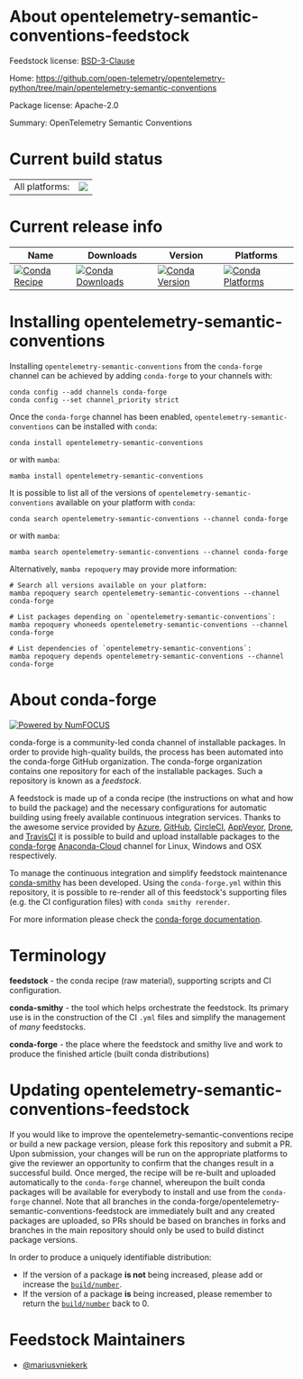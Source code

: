 About opentelemetry-semantic-conventions-feedstock
==================================================

Feedstock license: [BSD-3-Clause](https://github.com/conda-forge/opentelemetry-semantic-conventions-feedstock/blob/main/LICENSE.txt)

Home: https://github.com/open-telemetry/opentelemetry-python/tree/main/opentelemetry-semantic-conventions

Package license: Apache-2.0

Summary: OpenTelemetry Semantic Conventions

Current build status
====================


<table><tr><td>All platforms:</td>
    <td>
      <a href="https://dev.azure.com/conda-forge/feedstock-builds/_build/latest?definitionId=12772&branchName=main">
        <img src="https://dev.azure.com/conda-forge/feedstock-builds/_apis/build/status/opentelemetry-semantic-conventions-feedstock?branchName=main">
      </a>
    </td>
  </tr>
</table>

Current release info
====================

| Name | Downloads | Version | Platforms |
| --- | --- | --- | --- |
| [![Conda Recipe](https://img.shields.io/badge/recipe-opentelemetry--semantic--conventions-green.svg)](https://anaconda.org/conda-forge/opentelemetry-semantic-conventions) | [![Conda Downloads](https://img.shields.io/conda/dn/conda-forge/opentelemetry-semantic-conventions.svg)](https://anaconda.org/conda-forge/opentelemetry-semantic-conventions) | [![Conda Version](https://img.shields.io/conda/vn/conda-forge/opentelemetry-semantic-conventions.svg)](https://anaconda.org/conda-forge/opentelemetry-semantic-conventions) | [![Conda Platforms](https://img.shields.io/conda/pn/conda-forge/opentelemetry-semantic-conventions.svg)](https://anaconda.org/conda-forge/opentelemetry-semantic-conventions) |

Installing opentelemetry-semantic-conventions
=============================================

Installing `opentelemetry-semantic-conventions` from the `conda-forge` channel can be achieved by adding `conda-forge` to your channels with:

```
conda config --add channels conda-forge
conda config --set channel_priority strict
```

Once the `conda-forge` channel has been enabled, `opentelemetry-semantic-conventions` can be installed with `conda`:

```
conda install opentelemetry-semantic-conventions
```

or with `mamba`:

```
mamba install opentelemetry-semantic-conventions
```

It is possible to list all of the versions of `opentelemetry-semantic-conventions` available on your platform with `conda`:

```
conda search opentelemetry-semantic-conventions --channel conda-forge
```

or with `mamba`:

```
mamba search opentelemetry-semantic-conventions --channel conda-forge
```

Alternatively, `mamba repoquery` may provide more information:

```
# Search all versions available on your platform:
mamba repoquery search opentelemetry-semantic-conventions --channel conda-forge

# List packages depending on `opentelemetry-semantic-conventions`:
mamba repoquery whoneeds opentelemetry-semantic-conventions --channel conda-forge

# List dependencies of `opentelemetry-semantic-conventions`:
mamba repoquery depends opentelemetry-semantic-conventions --channel conda-forge
```


About conda-forge
=================

[![Powered by
NumFOCUS](https://img.shields.io/badge/powered%20by-NumFOCUS-orange.svg?style=flat&colorA=E1523D&colorB=007D8A)](https://numfocus.org)

conda-forge is a community-led conda channel of installable packages.
In order to provide high-quality builds, the process has been automated into the
conda-forge GitHub organization. The conda-forge organization contains one repository
for each of the installable packages. Such a repository is known as a *feedstock*.

A feedstock is made up of a conda recipe (the instructions on what and how to build
the package) and the necessary configurations for automatic building using freely
available continuous integration services. Thanks to the awesome service provided by
[Azure](https://azure.microsoft.com/en-us/services/devops/), [GitHub](https://github.com/),
[CircleCI](https://circleci.com/), [AppVeyor](https://www.appveyor.com/),
[Drone](https://cloud.drone.io/welcome), and [TravisCI](https://travis-ci.com/)
it is possible to build and upload installable packages to the
[conda-forge](https://anaconda.org/conda-forge) [Anaconda-Cloud](https://anaconda.org/)
channel for Linux, Windows and OSX respectively.

To manage the continuous integration and simplify feedstock maintenance
[conda-smithy](https://github.com/conda-forge/conda-smithy) has been developed.
Using the ``conda-forge.yml`` within this repository, it is possible to re-render all of
this feedstock's supporting files (e.g. the CI configuration files) with ``conda smithy rerender``.

For more information please check the [conda-forge documentation](https://conda-forge.org/docs/).

Terminology
===========

**feedstock** - the conda recipe (raw material), supporting scripts and CI configuration.

**conda-smithy** - the tool which helps orchestrate the feedstock.
                   Its primary use is in the construction of the CI ``.yml`` files
                   and simplify the management of *many* feedstocks.

**conda-forge** - the place where the feedstock and smithy live and work to
                  produce the finished article (built conda distributions)


Updating opentelemetry-semantic-conventions-feedstock
=====================================================

If you would like to improve the opentelemetry-semantic-conventions recipe or build a new
package version, please fork this repository and submit a PR. Upon submission,
your changes will be run on the appropriate platforms to give the reviewer an
opportunity to confirm that the changes result in a successful build. Once
merged, the recipe will be re-built and uploaded automatically to the
`conda-forge` channel, whereupon the built conda packages will be available for
everybody to install and use from the `conda-forge` channel.
Note that all branches in the conda-forge/opentelemetry-semantic-conventions-feedstock are
immediately built and any created packages are uploaded, so PRs should be based
on branches in forks and branches in the main repository should only be used to
build distinct package versions.

In order to produce a uniquely identifiable distribution:
 * If the version of a package **is not** being increased, please add or increase
   the [``build/number``](https://docs.conda.io/projects/conda-build/en/latest/resources/define-metadata.html#build-number-and-string).
 * If the version of a package **is** being increased, please remember to return
   the [``build/number``](https://docs.conda.io/projects/conda-build/en/latest/resources/define-metadata.html#build-number-and-string)
   back to 0.

Feedstock Maintainers
=====================

* [@mariusvniekerk](https://github.com/mariusvniekerk/)

